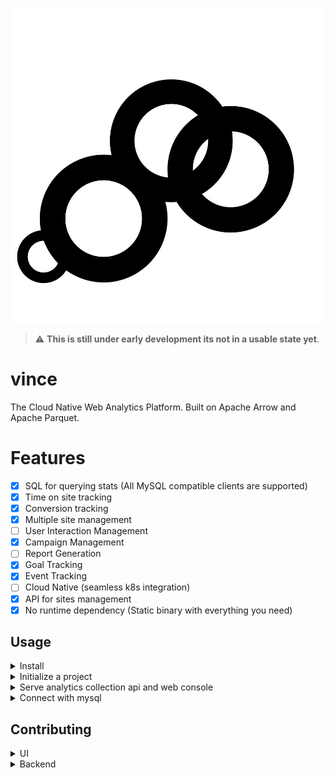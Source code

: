 
<p align="center">
    <img src="./assets/ui/logo.svg" alt="Vince Logo" />
</p>

> :warning: **This is still under early development its not in a usable state yet**. 

# vince

The Cloud Native Web Analytics Platform. Built on Apache Arrow and Apache Parquet.

# Features

- [x] SQL for querying stats (All MySQL compatible clients are supported)
- [x] Time on site tracking
- [x] Conversion tracking 
- [x] Multiple site management
- [ ] User Interaction Management 
- [x] Campaign Management 
- [ ] Report Generation
- [x] Goal Tracking 
- [x] Event Tracking 
- [ ] Cloud Native (seamless k8s integration)
- [x] API for sites management
- [x] No runtime dependency (Static binary with everything you need)

## Usage

<details markdown="1">
<summary>Install</summary>

```bash
curl -fsSL https://github.com/vinceanalytics/vince/releases/latest/download/install.sh | bash
```

```bash
brew install vinceanalytics/tap/vince
```

```bash
docker pull ghcr.io/vinceanalytics/vince
```
</details>

<details markdown="1">
<summary>Initialize a project</summary>

```bash
VINCE_ROOT_PASSWORD=xxxxx vince init example
```

</details>

<details markdown="1">
<summary>Serve analytics collection api and web console</summary>

__Start server__
```bash
vince serve example
```

The script for embedding will be served under `localhost:8080/js/vince.js`.
Web analytics events are collected on `localhost:8080/api/events` endpoint.

</details>

<details markdown="1">
<summary>Connect with mysql</summary>

```bash
LIBMYSQL_ENABLE_CLEARTEXT_PLUGIN=y mysql --host 127.0.0.1 --port 3306 -uroot -p$VINCE_ACCESS_TOKEN
mysql: [Warning] Using a password on the command line interface can be insecure.
Welcome to the MySQL monitor.  Commands end with ; or \g.
Your MySQL connection id is 2
Server version: 5.7.9-Vitess Dolt

Copyright (c) 2000, 2023, Oracle and/or its affiliates.

Oracle is a registered trademark of Oracle Corporation and/or its
affiliates. Other names may be trademarks of their respective
owners.

Type 'help;' or '\h' for help. Type '\c' to clear the current input statement.

mysql> 
```

</details>

## Contributing

<details markdown="1">
<summary>UI</summary>

Console ui lives in `./ui/` directory. We are using react with `@primer/react` 
components. For the code editor we use `Monaco`

__requirement__:
- Latest node version
- Latest go version `go1.21+`

You need go version because we embed the generated app, so only way to test it/develop is to run embedding step then access your work through `vince serve`

When you are done making changes

```bash
go generate 
```

Will take care of building/embedding and start the server for you. Note that
for this all to work., you must create development project in `.vince` directory.

Basically steps to getting started

- Clone and cd into vince root
- Install and setup  `go1.21+`
- Install latest node version
- `go install`
- `VINCE_ROOT_PASSWORD=xxxxx vince init .vince`

Then you can work on files in `./ui/` when done.

```bash
go generate
```

You can now access the ui with your changes on `localhost:8080`

</details>

<details markdown="1">
<summary>Backend</summary>

You only need the latest Go version `go1.21+`

We recommend using `go install` when developing.

</details>